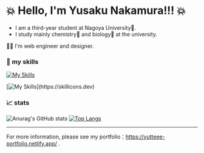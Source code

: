 # 💥 Hello, I'm Yusaku Nakamura!!! 💥 

- I am a third-year student at Nagoya University:memo:. 
- I study mainly chemistry:test_tube: and biology🐛 at the university.

:technologist: I'm web engineer and designer. 

### :seedling: my skills

[![My Skills](https://skillicons.dev/icons?i=figma,html,css,sass,js,ts,vue,nuxtjs,react,nextjs,dart,flutter,swift,unity)](https://skillicons.dev)

[![My Skills](https://skillicons.dev/icons?i=express,py,fastapi,flask,aws,docker,gcp,mysql,)](https://skillicons.dev)

### :chart_with_upwards_trend: stats

![Anurag's GitHub stats](https://github-readme-stats.vercel.app/api?username=yutteee&count_private=true&show_icons=true&theme=vue-dark)
[![Top Langs](https://github-readme-stats.vercel.app/api/top-langs/?username=yutteee&count_private=true&layout=compact&theme=vue-dark)](https://github.com/anuraghazra/github-readme-stats)

---
For more information, please see my portfolio：https://yutteee-portfolio.netlify.app/ .
